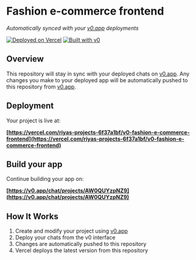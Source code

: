 # Fashion e-commerce frontend

*Automatically synced with your [v0.app](https://v0.app) deployments*

[![Deployed on Vercel](https://img.shields.io/badge/Deployed%20on-Vercel-black?style=for-the-badge&logo=vercel)](https://vercel.com/riyas-projects-6f37a1bf/v0-fashion-e-commerce-frontend)
[![Built with v0](https://img.shields.io/badge/Built%20with-v0.app-black?style=for-the-badge)](https://v0.app/chat/projects/AW0QUYzpNZ9)

## Overview

This repository will stay in sync with your deployed chats on [v0.app](https://v0.app).
Any changes you make to your deployed app will be automatically pushed to this repository from [v0.app](https://v0.app).

## Deployment

Your project is live at:

**[https://vercel.com/riyas-projects-6f37a1bf/v0-fashion-e-commerce-frontend](https://vercel.com/riyas-projects-6f37a1bf/v0-fashion-e-commerce-frontend)**

## Build your app

Continue building your app on:

**[https://v0.app/chat/projects/AW0QUYzpNZ9](https://v0.app/chat/projects/AW0QUYzpNZ9)**

## How It Works

1. Create and modify your project using [v0.app](https://v0.app)
2. Deploy your chats from the v0 interface
3. Changes are automatically pushed to this repository
4. Vercel deploys the latest version from this repository
